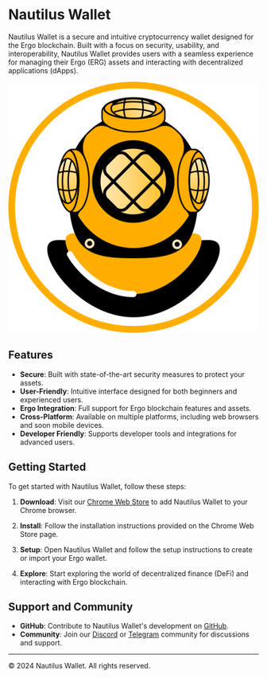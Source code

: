 # Nautilus Wallet

Nautilus Wallet is a secure and intuitive cryptocurrency wallet designed for the Ergo blockchain. Built with a focus on security, usability, and interoperability, Nautilus Wallet provides users with a seamless experience for managing their Ergo (ERG) assets and interacting with decentralized applications (dApps).

![Nautilus Wallet](./public/logo.png)

## Features

- **Secure**: Built with state-of-the-art security measures to protect your assets.
- **User-Friendly**: Intuitive interface designed for both beginners and experienced users.
- **Ergo Integration**: Full support for Ergo blockchain features and assets.
- **Cross-Platform**: Available on multiple platforms, including web browsers and soon mobile devices.
- **Developer Friendly**: Supports developer tools and integrations for advanced users.

## Getting Started

To get started with Nautilus Wallet, follow these steps:

1. **Download**: Visit our [Chrome Web Store](https://chromewebstore.google.com/detail/nautilus-wallet/gjlmehlldlphhljhpnlddaodbjjcchai) to add Nautilus Wallet to your Chrome browser.

2. **Install**: Follow the installation instructions provided on the Chrome Web Store page.

3. **Setup**: Open Nautilus Wallet and follow the setup instructions to create or import your Ergo wallet.

4. **Explore**: Start exploring the world of decentralized finance (DeFi) and interacting with Ergo blockchain.

## Support and Community

- **GitHub**: Contribute to Nautilus Wallet's development on [GitHub](https://github.com/nautls/nautilus-wallet).
- **Community**: Join our [Discord](https://discord.gg/2BxVr8M9xW) or [Telegram](https://t.me/+TA9m2R6BEfwxMjRh) community for discussions and support.



---

© 2024 Nautilus Wallet. All rights reserved.
